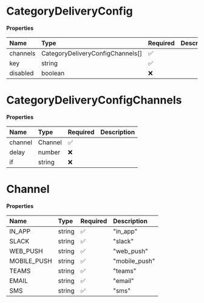 # CategoryDeliveryConfig

**Properties**

| Name     | Type                             | Required | Description |
| :------- | :------------------------------- | :------- | :---------- |
| channels | CategoryDeliveryConfigChannels[] | ✅       |             |
| key      | string                           | ✅       |             |
| disabled | boolean                          | ❌       |             |

# CategoryDeliveryConfigChannels

**Properties**

| Name    | Type    | Required | Description |
| :------ | :------ | :------- | :---------- |
| channel | Channel | ✅       |             |
| delay   | number  | ❌       |             |
| if      | string  | ❌       |             |

# Channel

**Properties**

| Name        | Type   | Required | Description   |
| :---------- | :----- | :------- | :------------ |
| IN_APP      | string | ✅       | "in_app"      |
| SLACK       | string | ✅       | "slack"       |
| WEB_PUSH    | string | ✅       | "web_push"    |
| MOBILE_PUSH | string | ✅       | "mobile_push" |
| TEAMS       | string | ✅       | "teams"       |
| EMAIL       | string | ✅       | "email"       |
| SMS         | string | ✅       | "sms"         |

<!-- This file was generated by liblab | https://liblab.com/ -->
